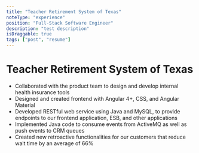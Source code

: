 ```yaml
---
title: "Teacher Retirement System of Texas"
noteType: "experience"
position: "Full-Stack Software Engineer"
description: "test description"
isDraggable: true
tags: ["post", "resume"]
---
```


# Teacher Retirement System of Texas

- Collaborated with the product team to design and develop internal health insurance tools
- Designed and created frontend with Angular 4+, CSS, and Angular Material
- Developed RESTful web service using Java and MySQL, to provide endpoints to our frontend application, ESB, and other applications
- Implemented Java code to consume events from ActiveMQ as well as push events to CRM queues
- Created new retroactive functionalities for our customers that reduce wait time by an average of 66%
